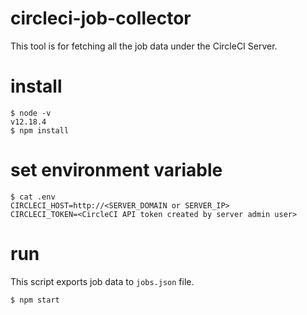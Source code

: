 # circleci-job-collector

This tool is for fetching all the job data under the CircleCI Server.

# install

```
$ node -v
v12.18.4
$ npm install
```

# set environment variable

```
$ cat .env 
CIRCLECI_HOST=http://<SERVER_DOMAIN or SERVER_IP>
CIRCLECI_TOKEN=<CircleCI API token created by server admin user>
```

# run

This script exports job data to `jobs.json` file.

```
$ npm start
```
